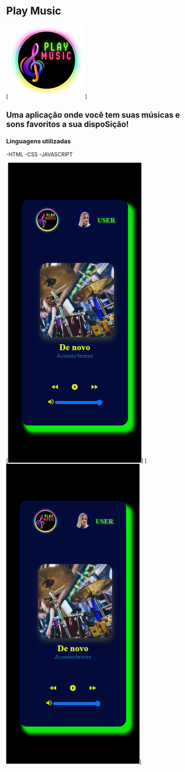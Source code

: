 # Play Music
[
<img src="src/img/logo.png">
]

## Uma aplicação onde você tem suas músicas e sons favoritos a sua dispoSição!
### Linguagens utilizadas
-HTML
-CSS
-JAVASCRIPT


[<img src="Galaxy-Note-3-360x640.png">]
[<img src="Galaxy-Note-3-360x640.png">]

